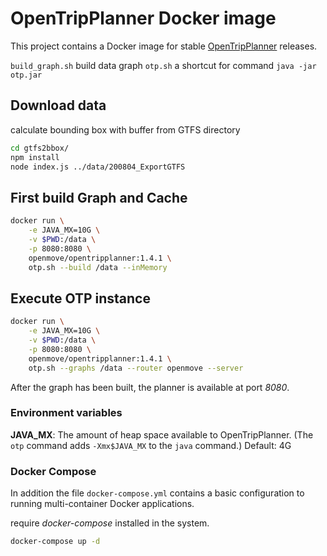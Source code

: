 OpenTripPlanner Docker image
============================

This project contains a Docker image for stable
[OpenTripPlanner](http://opentripplanner.org) releases.


```build_graph.sh``` build data graph
```otp.sh``` a shortcut for command `java -jar otp.jar`

## Download data

calculate bounding box with buffer from GTFS directory

```bash
cd gtfs2bbox/
npm install
node index.js ../data/200804_ExportGTFS
```

## First build Graph and Cache

```bash
docker run \
	-e JAVA_MX=10G \
	-v $PWD:/data \
	-p 8080:8080 \
	openmove/opentripplanner:1.4.1 \
	otp.sh --build /data --inMemory
```

## Execute OTP instance

```bash
docker run \
	-e JAVA_MX=10G \
	-v $PWD:/data \
	-p 8080:8080 \
	openmove/opentripplanner:1.4.1 \
	otp.sh --graphs /data --router openmove --server
```

After the graph has been built, the planner is available at port *8080*.

### Environment variables

**JAVA_MX**: The amount of heap space available to OpenTripPlanner. (The `otp`
             command adds `-Xmx$JAVA_MX` to the `java` command.) Default: 4G

### Docker Compose

In addition the file `docker-compose.yml` contains a basic configuration 
to running multi-container Docker applications.

require *docker-compose* installed in the system.

```bash
docker-compose up -d 
```

